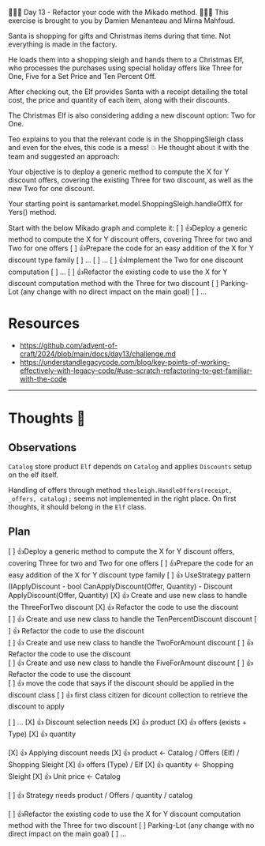 🌟🌟🌟 Day 13 - Refactor your code with the Mikado method. 🌟🌟🌟
This exercise is brought to you by Damien Menanteau and Mirna Mahfoud.

Santa is shopping for gifts and Christmas items during that time. Not everything is made in the factory.

He loads them into a shopping sleigh and hands them to a Christmas Elf, who processes the purchases using special holiday offers like Three for One, Five for a Set Price and Ten Percent Off.

After checking out, the Elf provides Santa with a receipt detailing the total cost, the price and quantity of each item, along with their discounts.

The Christmas Elf is also considering adding a new discount option: Two for One.

Teo explains to you that the relevant code is in the ShoppingSleigh class and even for the elves, this code is a mess! 💥
He thought about it with the team and suggested an approach:

Your objective is to deploy a generic method to compute the X for Y discount offers, covering the existing Three for two discount, as well as the new Two for one discount.

Your starting point is santamarket.model.ShoppingSleigh.handleOffX for Yers() method.

Start with the below Mikado graph and complete it:
[ ] 👍Deploy a generic method to compute the X for Y discount offers, covering Three for two and Two for one offers
[ ] 👍Prepare the code for an easy addition of the X for Y discount type family
[ ] ...
[ ] ...
[ ] 👍Implement the Two for one discount computation
[ ] ...
[ ] 👍Refactor the existing code to use the X for Y discount computation method with the Three for two discount
[ ] Parking-Lot (any change with no direct impact on the main goal)
[ ] ...

# Resources
- https://github.com/advent-of-craft/2024/blob/main/docs/day13/challenge.md
- https://understandlegacycode.com/blog/key-points-of-working-effectively-with-legacy-code/#use-scratch-refactoring-to-get-familiar-with-the-code
---

# Thoughts 💭

## Observations
`Catalog` store product
`Elf` depends on `Catalog` and applies `Discounts` setup on the elf itself.

Handling of offers through method `thesleigh.HandleOffers(receipt, _offers, catalog);` seems not implemented in the right place.
On first thoughts, it should belong in the `Elf` class.

## Plan
[ ] 👍Deploy a generic method to compute the X for Y discount offers, covering Three for two and Two for one offers
    [ ] 👍Prepare the code for an easy addition of the X for Y discount type family
        [ ] 👍 UseStrategy pattern (IApplyDiscount - bool CanApplyDiscount(Offer, Quantity) - Discount ApplyDiscount(Offer, Quantity)
        [X] 👍 Create and use new class to handle the ThreeForTwo discount
            [X] 👍 Refactor the code to use the discount  
        [ ] 👍 Create and use new class to handle the TenPercentDiscount discount
            [ ] 👍 Refactor the code to use the discount  
        [ ] 👍 Create and use new class to handle the TwoForAmount discount
            [ ] 👍 Refactor the code to use the discount  
        [ ] 👍 Create and use new class to handle the FiveForAmount discount
            [ ] 👍 Refactor the code to use the discount             
                [ ] 👍 move the code that says if the discount should be applied in the discount class
                    [ ] 👍 first class citizen for dicount collection to retrieve the discount to apply

[ ] ...
[X] 👍 Discount selection needs
    [X] 👍 product
    [X] 👍 offers (exists + Type)
    [X] 👍 quantity

[X] 👍 Applying discount needs
    [X] 👍 product <- Catalog / Offers (Elf) / Shopping Sleight 
    [X] 👍 offers (Type) / Elf
    [X] 👍 quantity <- Shopping Sleight
    [X] 👍 Unit price <- Catalog


[ ] 👍 Strategy needs product / Offers / quantity / catalog

[ ] 👍Refactor the existing code to use the X for Y discount computation method with the Three for two discount
[ ] Parking-Lot (any change with no direct impact on the main goal)
[ ] ...
